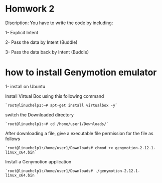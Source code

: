 # Homwork 2

Discription: You have to write the code by including:

1- Explicit Intent

2- Pass the data by Intent (Buddle)

3- Pass the data back by Intent (Buddle)

# how to install Genymotion emulator

1- install on Ubuntu

  Install Virtual Box using this following command
    
    `root@linuxhelp1:~# apt-get install virtualbox -y`
    
  switch the Downloaded directory
    
    `root@linuxhelp1:~# cd /home/user1/Downloads/`
  
  After downloading a file, give a executable file permission for the file as follows
    
    `root@linuxhelp1:/home/user1/Downloads# chmod +x genymotion-2.12.1-linux_x64.bin`
  
  Install a Genymotion application
    
    `root@linuxhelp1:/home/user1/Downloads# ./genymotion-2.12.1-linux_x64.bin `
